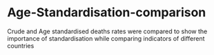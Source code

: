 # Age-Standardisation-comparison
Crude and Age standardised deaths rates were compared to show the importance of standardisation while comparing indicators of different countries
